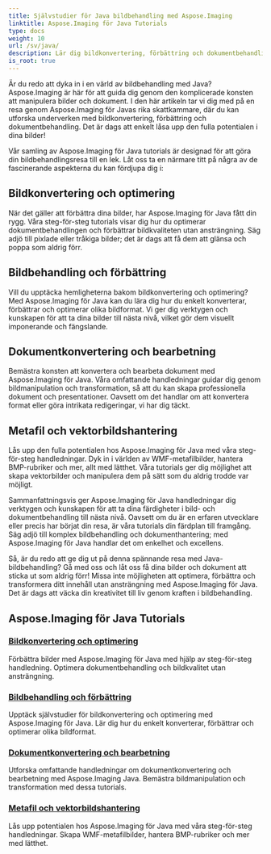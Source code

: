 ```yaml
---
title: Självstudier för Java bildbehandling med Aspose.Imaging
linktitle: Aspose.Imaging för Java Tutorials
type: docs
weight: 10
url: /sv/java/
description: Lär dig bildkonvertering, förbättring och dokumentbehandling med Aspose.Imaging för Java. Optimera bilder utan ansträngning med våra tutorials.
is_root: true
---
```


Är du redo att dyka in i en värld av bildbehandling med Java? Aspose.Imaging är här för att guida dig genom den komplicerade konsten att manipulera bilder och dokument. I den här artikeln tar vi dig med på en resa genom Aspose.Imaging för Javas rika skattkammare, där du kan utforska underverken med bildkonvertering, förbättring och dokumentbehandling. Det är dags att enkelt låsa upp den fulla potentialen i dina bilder!

Vår samling av Aspose.Imaging för Java tutorials är designad för att göra din bildbehandlingsresa till en lek. Låt oss ta en närmare titt på några av de fascinerande aspekterna du kan fördjupa dig i:

## Bildkonvertering och optimering

När det gäller att förbättra dina bilder, har Aspose.Imaging för Java fått din rygg. Våra steg-för-steg tutorials visar dig hur du optimerar dokumentbehandlingen och förbättrar bildkvaliteten utan ansträngning. Säg adjö till pixlade eller tråkiga bilder; det är dags att få dem att glänsa och poppa som aldrig förr.

## Bildbehandling och förbättring

Vill du upptäcka hemligheterna bakom bildkonvertering och optimering? Med Aspose.Imaging för Java kan du lära dig hur du enkelt konverterar, förbättrar och optimerar olika bildformat. Vi ger dig verktygen och kunskapen för att ta dina bilder till nästa nivå, vilket gör dem visuellt imponerande och fängslande.

## Dokumentkonvertering och bearbetning

Bemästra konsten att konvertera och bearbeta dokument med Aspose.Imaging för Java. Våra omfattande handledningar guidar dig genom bildmanipulation och transformation, så att du kan skapa professionella dokument och presentationer. Oavsett om det handlar om att konvertera format eller göra intrikata redigeringar, vi har dig täckt.

## Metafil och vektorbildshantering

Lås upp den fulla potentialen hos Aspose.Imaging för Java med våra steg-för-steg handledningar. Dyk in i världen av WMF-metafilbilder, hantera BMP-rubriker och mer, allt med lätthet. Våra tutorials ger dig möjlighet att skapa vektorbilder och manipulera dem på sätt som du aldrig trodde var möjligt.

Sammanfattningsvis ger Aspose.Imaging för Java handledningar dig verktygen och kunskapen för att ta dina färdigheter i bild- och dokumentbehandling till nästa nivå. Oavsett om du är en erfaren utvecklare eller precis har börjat din resa, är våra tutorials din färdplan till framgång. Säg adjö till komplex bildbehandling och dokumenthantering; med Aspose.Imaging för Java handlar det om enkelhet och excellens.

Så, är du redo att ge dig ut på denna spännande resa med Java-bildbehandling? Gå med oss och låt oss få dina bilder och dokument att sticka ut som aldrig förr! Missa inte möjligheten att optimera, förbättra och transformera ditt innehåll utan ansträngning med Aspose.Imaging för Java. Det är dags att väcka din kreativitet till liv genom kraften i bildbehandling.

## Aspose.Imaging för Java Tutorials
### [Bildkonvertering och optimering](./image-conversion-and-optimization/)
Förbättra bilder med Aspose.Imaging för Java med hjälp av steg-för-steg handledning. Optimera dokumentbehandling och bildkvalitet utan ansträngning.
### [Bildbehandling och förbättring](./image-processing-and-enhancement/)
Upptäck självstudier för bildkonvertering och optimering med Aspose.Imaging för Java. Lär dig hur du enkelt konverterar, förbättrar och optimerar olika bildformat.
### [Dokumentkonvertering och bearbetning](./document-conversion-and-processing/)
Utforska omfattande handledningar om dokumentkonvertering och bearbetning med Aspose.Imaging Java. Bemästra bildmanipulation och transformation med dessa tutorials.
### [Metafil och vektorbildshantering](./metafile-and-vector-image-handling/)
Lås upp potentialen hos Aspose.Imaging för Java med våra steg-för-steg handledningar. Skapa WMF-metafilbilder, hantera BMP-rubriker och mer med lätthet.